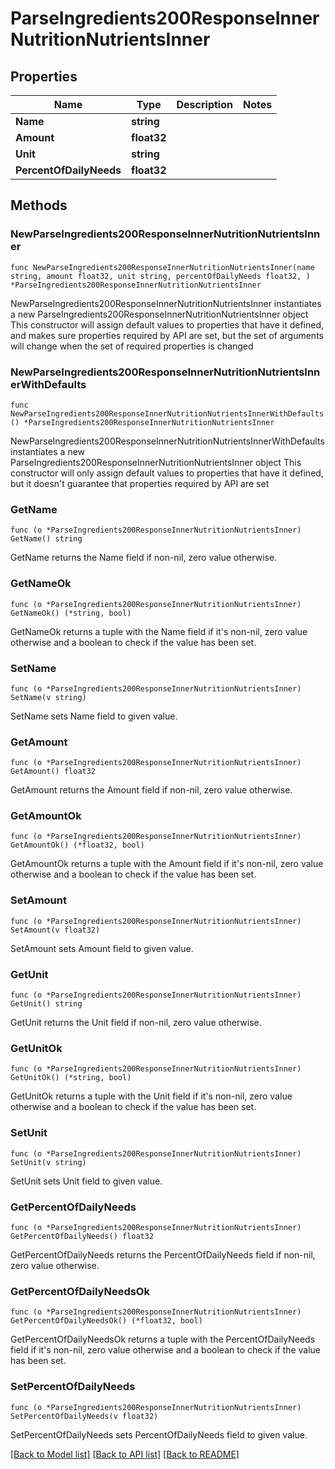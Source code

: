 # ParseIngredients200ResponseInnerNutritionNutrientsInner

## Properties

Name | Type | Description | Notes
------------ | ------------- | ------------- | -------------
**Name** | **string** |  | 
**Amount** | **float32** |  | 
**Unit** | **string** |  | 
**PercentOfDailyNeeds** | **float32** |  | 

## Methods

### NewParseIngredients200ResponseInnerNutritionNutrientsInner

`func NewParseIngredients200ResponseInnerNutritionNutrientsInner(name string, amount float32, unit string, percentOfDailyNeeds float32, ) *ParseIngredients200ResponseInnerNutritionNutrientsInner`

NewParseIngredients200ResponseInnerNutritionNutrientsInner instantiates a new ParseIngredients200ResponseInnerNutritionNutrientsInner object
This constructor will assign default values to properties that have it defined,
and makes sure properties required by API are set, but the set of arguments
will change when the set of required properties is changed

### NewParseIngredients200ResponseInnerNutritionNutrientsInnerWithDefaults

`func NewParseIngredients200ResponseInnerNutritionNutrientsInnerWithDefaults() *ParseIngredients200ResponseInnerNutritionNutrientsInner`

NewParseIngredients200ResponseInnerNutritionNutrientsInnerWithDefaults instantiates a new ParseIngredients200ResponseInnerNutritionNutrientsInner object
This constructor will only assign default values to properties that have it defined,
but it doesn't guarantee that properties required by API are set

### GetName

`func (o *ParseIngredients200ResponseInnerNutritionNutrientsInner) GetName() string`

GetName returns the Name field if non-nil, zero value otherwise.

### GetNameOk

`func (o *ParseIngredients200ResponseInnerNutritionNutrientsInner) GetNameOk() (*string, bool)`

GetNameOk returns a tuple with the Name field if it's non-nil, zero value otherwise
and a boolean to check if the value has been set.

### SetName

`func (o *ParseIngredients200ResponseInnerNutritionNutrientsInner) SetName(v string)`

SetName sets Name field to given value.


### GetAmount

`func (o *ParseIngredients200ResponseInnerNutritionNutrientsInner) GetAmount() float32`

GetAmount returns the Amount field if non-nil, zero value otherwise.

### GetAmountOk

`func (o *ParseIngredients200ResponseInnerNutritionNutrientsInner) GetAmountOk() (*float32, bool)`

GetAmountOk returns a tuple with the Amount field if it's non-nil, zero value otherwise
and a boolean to check if the value has been set.

### SetAmount

`func (o *ParseIngredients200ResponseInnerNutritionNutrientsInner) SetAmount(v float32)`

SetAmount sets Amount field to given value.


### GetUnit

`func (o *ParseIngredients200ResponseInnerNutritionNutrientsInner) GetUnit() string`

GetUnit returns the Unit field if non-nil, zero value otherwise.

### GetUnitOk

`func (o *ParseIngredients200ResponseInnerNutritionNutrientsInner) GetUnitOk() (*string, bool)`

GetUnitOk returns a tuple with the Unit field if it's non-nil, zero value otherwise
and a boolean to check if the value has been set.

### SetUnit

`func (o *ParseIngredients200ResponseInnerNutritionNutrientsInner) SetUnit(v string)`

SetUnit sets Unit field to given value.


### GetPercentOfDailyNeeds

`func (o *ParseIngredients200ResponseInnerNutritionNutrientsInner) GetPercentOfDailyNeeds() float32`

GetPercentOfDailyNeeds returns the PercentOfDailyNeeds field if non-nil, zero value otherwise.

### GetPercentOfDailyNeedsOk

`func (o *ParseIngredients200ResponseInnerNutritionNutrientsInner) GetPercentOfDailyNeedsOk() (*float32, bool)`

GetPercentOfDailyNeedsOk returns a tuple with the PercentOfDailyNeeds field if it's non-nil, zero value otherwise
and a boolean to check if the value has been set.

### SetPercentOfDailyNeeds

`func (o *ParseIngredients200ResponseInnerNutritionNutrientsInner) SetPercentOfDailyNeeds(v float32)`

SetPercentOfDailyNeeds sets PercentOfDailyNeeds field to given value.



[[Back to Model list]](../README.md#documentation-for-models) [[Back to API list]](../README.md#documentation-for-api-endpoints) [[Back to README]](../README.md)


